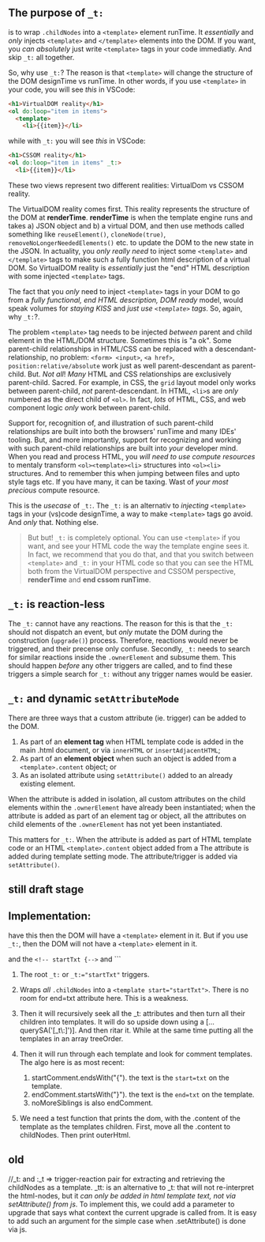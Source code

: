 ## The purpose of `_t:`

is to wrap `.childNodes` into a `<template>` element runTime. It *essentially* and *only* injects `<template>` and `</template>` elements into the DOM. If you want, you *can absolutely* just write `<template>` tags in your code immediatly. And skip `_t:` all together.

So, why use `_t:`? The reason is that `<template>` will change the structure of the DOM designTime vs runTime. In other words, if you use `<template>` in your code, you will see *this* in VSCode:

```html
<h1>VirtualDOM reality</h1>
<ol do:loop="item in items">
  <template>
    <li>{{item}}</li>
```
while with `_t:` you will see *this* in VSCode:
```html
<h1>CSSOM reality</h1>
<ol do:loop="item in items" _t:>
  <li>{{item}}</li>
```

These two views represent two different realities: VirtualDom vs CSSOM reality. 

The VirtualDOM reality comes first. This reality represents the structure of the DOM at **renderTime**. **renderTime** is when the template engine runs and takes a) JSON object and b) a virtual DOM, and then use methods called something like `reuseElement()`, `cloneNode(true)`, `removeNoLongerNeededElements()` etc. to update the DOM to the new state in the JSON. In actuality, you *only really need* to inject some `<template>` and `</template>` tags to make such a fully function html description of a virtual DOM. So VirtualDOM reality is *essentially* just the "end" HTML description with some injected `<template>` tags.

The fact that you *only* need to inject `<template>` tags in your DOM to go from a *fully functional, end HTML description, DOM ready* model, would speak volumes for *staying KISS* and *just use `<template>` tags*. So, again, why `_t:`?.

The problem `<template>` tag needs to be injected *between* parent and child element in the HTML/DOM structure. Sometimes this is "a ok". Some parent-child relationships in HTML/CSS can be replaced with a descendant-relationship, no problem: `<form> <input>`, `<a href>`, `position:relative/absolute` work just as well parent-descendant as parent-child. But. *Not all*! *Many* HTML and CSS relationships are exclusively parent-child. Sacred. For example, in CSS, the `grid` layout model only works between parent-child, *not* parent-descendant. In HTML, `<li>`s are *only* numbered as the direct child of `<ol>`. In fact, *lots* of HTML, CSS, and web component logic *only* work between parent-child.

Support for, recognition of, and illustration of such parent-child relationships are built into both the browsers' runTime and many IDEs' tooling. But, and more importantly, support for recognizing and working with such parent-child relationships are built into *your* developer mind. When you read and process HTML, you *will need to use compute resources* to mentaly transform `<ol><template><li>` structures into `<ol><li>` structures. And to remember this when jumping between files and upto style tags etc. If you have many, it can be taxing. Wast of *your most precious* compute resource.

This is the *usecase* of `_t:`. The `_t:` is an alternativ to *injecting* `<template>` tags in your (vs)code designTime, a way to make `<template>` tags go avoid. And *only* that. Nothing else.

> But but! `_t:` is completely optional. You can use `<template>` if you want, and see your HTML code the way the template engine sees it. In fact, we recommend that you do that, and that you switch between `<template>` and `_t:` in your HTML code so that you can see the HTML both from the VirtualDOM perspective and CSSOM perspective, **renderTime** and **end cssom runTime**.

## `_t:` is reaction-less

The `_t:` cannot have any reactions. The reason for this is that the `_t:` should not dispatch an event, but *only* mutate the DOM during the construction (`upgrade()`) process. Therefore, reactions would never be triggered, and their precense only confuse. Secondly, `_t:` needs to search for similar reactions inside the `.ownerElement` and subsume them. This should happen *before* any other triggers are called, and to find these triggers a simple search for `_t:` without any trigger names would be easier.

## `_t:` and dynamic `setAttributeMode`

There are three ways that a custom attribute (ie. trigger) can be added to the DOM.
1. As part of an **element tag** when HTML template code is added in the main .html document, or via `innerHTML` or `insertAdjacentHTML`;
2. As part of an **element object** when such an object is added from a `<template>.content` object; or
3. As an isolated attribute using `setAttribute()` added to an already existing element.

When the attribute is added in isolation, all custom attributes on the child elements within the `.ownerElement` have already been instantiated; when the attribute is added as part of an element tag or object, all the attributes on child elements of the `.ownerElement` has not yet been instantiated.

This matters for `_t:`. When the attribute is added as part of HTML template code or an HTML `<template>.content` object added from a  The attribute is added during template setting mode. The attribute/trigger is added via `setAttribute()`. 

## still draft stage 

## Implementation:

have this  then the DOM will have a `<template>` element in it. But if you use `_t:`, then the DOM will not have a `<template>` element in it.

 and the `<!-- startTxt {-->` and ``<!--} endTxt-->`


1. The root `_t:` or `_t:="startTxt"` triggers.
2. Wraps *all* `.childNodes` into a `<template start="startTxt">`. There is no room for end=txt attribute here. This is a weakness.
3. Then it will recursively seek all the _t: attributes and then turn all their children into templates. It will do so upside down using a [... querySA('[_t\\:]')]. And then ritar it. While at the same time putting all the templates in an array treeOrder.

4. Then it will run through each template and look for comment templates. The algo here is as most recent:
   1. startComment.endsWith("{"). the text is the `start=txt` on the template. 
   2. endComment.startsWith("}"). the text is the `end=txt` on the template.
   3. noMoreSiblings is also endComment.
5. We need a test function that prints the dom, with the .content of the template as the templates children. First, move all the .content to childNodes. Then print outerHtml.

## old

//_t: and :_t => trigger-reaction pair for extracting and retrieving the childNodes as a template. _tt: is an alternative to _t: that will not re-interpret the html-nodes, but it *can only be added in html template text, not via setAttribute() from js*. To implement this, we could add a parameter to upgrade that says what context the current upgrade is called from. It is easy to add such an argument for the simple case when .setAttribute() is done via js.
